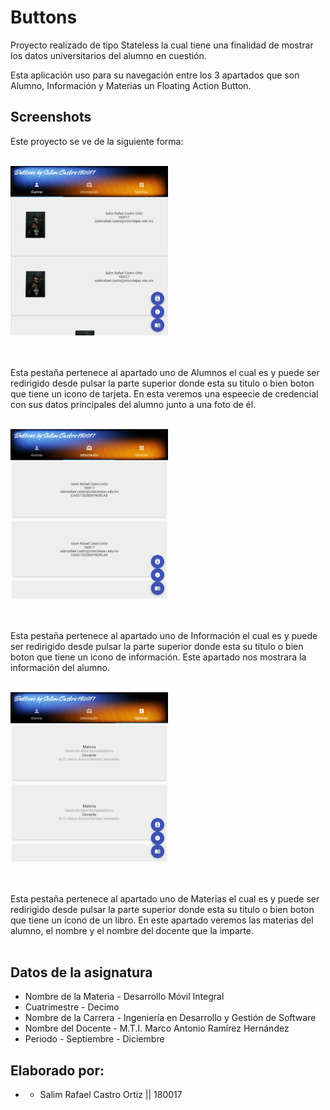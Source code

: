 # Buttons

Proyecto realizado de tipo Stateless la cual tiene una finalidad de mostrar los datos
universitarios del alumno en cuestión.

Esta aplicación uso para su navegación entre los 3 apartados que son Alumno, Información y Materias
un Floating Action Button.

## Screenshots

Este proyecto se ve de la siguiente forma:
<br><br>
<p><img src="https://github.com/SalimCastro120200/buttons/blob/master/screenshots/alumno.jpeg" width="50%"/></p>
<br><br>
Esta pestaña pertenece al apartado uno de Alumnos el cual es y puede ser redirigido desde pulsar la parte superior
donde esta su titulo o bien boton que tiene un icono de tarjeta. En esta veremos una espeecie de credencial
con sus datos principales del alumno junto a una foto de él.
<br><br>
<p><img src="https://github.com/SalimCastro120200/buttons/blob/master/screenshots/info.jpeg" width="50%"/></p>
<br><br>
Esta pestaña pertenece al apartado uno de Información el cual es y puede ser redirigido desde pulsar la parte superior
donde esta su titulo o bien boton que tiene un icono de información. Este apartado nos mostrara la información del alumno.
<br><br>
<p><img src="https://github.com/SalimCastro120200/buttons/blob/master/screenshots/materias.jpeg" width="50%"/></p>
<br><br>
Esta pestaña pertenece al apartado uno de Materias el cual es y puede ser redirigido desde pulsar la parte superior
donde esta su titulo o bien boton que tiene un icono de un libro. En este apartado veremos las materias del alumno, el
nombre y el nombre del docente que la imparte.
<br><br>

## Datos de la asignatura 


* Nombre de la Materia - Desarrollo Móvil Integral
* Cuatrimestre - Decimo 
* Nombre de la Carrera - Ingeniería en Desarrollo y Gestión de Software
* Nombre del Docente - M.T.I. Marco Antonio Ramírez Hernández
* Periodo - Septiembre - Diciembre




## Elaborado por:


* - Salim Rafael Castro Ortiz  ||  180017
